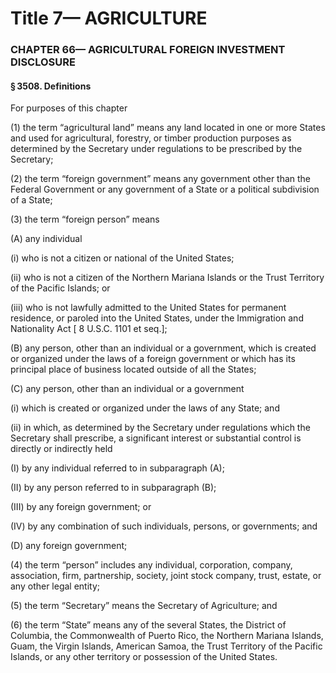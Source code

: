 
# Title 7— AGRICULTURE
### CHAPTER 66— AGRICULTURAL FOREIGN INVESTMENT DISCLOSURE
#### § 3508. Definitions

For purposes of this chapter

(1) the term “agricultural land” means any land located in one or more States and used for agricultural, forestry, or timber production purposes as determined by the Secretary under regulations to be prescribed by the Secretary;

(2) the term “foreign government” means any government other than the Federal Government or any government of a State or a political subdivision of a State;

(3) the term “foreign person” means

(A) any individual

(i) who is not a citizen or national of the United States;

(ii) who is not a citizen of the Northern Mariana Islands or the Trust Territory of the Pacific Islands; or

(iii) who is not lawfully admitted to the United States for permanent residence, or paroled into the United States, under the Immigration and Nationality Act [ 8 U.S.C. 1101 et seq.];

(B) any person, other than an individual or a government, which is created or organized under the laws of a foreign government or which has its principal place of business located outside of all the States;

(C) any person, other than an individual or a government

(i) which is created or organized under the laws of any State; and

(ii) in which, as determined by the Secretary under regulations which the Secretary shall prescribe, a significant interest or substantial control is directly or indirectly held

(I) by any individual referred to in subparagraph (A);

(II) by any person referred to in subparagraph (B);

(III) by any foreign government; or

(IV) by any combination of such individuals, persons, or governments; and

(D) any foreign government;

(4) the term “person” includes any individual, corporation, company, association, firm, partnership, society, joint stock company, trust, estate, or any other legal entity;

(5) the term “Secretary” means the Secretary of Agriculture; and

(6) the term “State” means any of the several States, the District of Columbia, the Commonwealth of Puerto Rico, the Northern Mariana Islands, Guam, the Virgin Islands, American Samoa, the Trust Territory of the Pacific Islands, or any other territory or possession of the United States.
